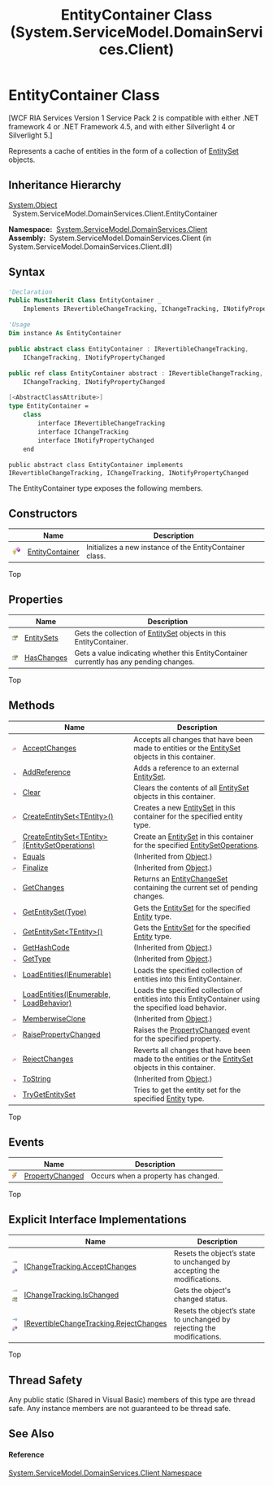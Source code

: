 ﻿---
title: EntityContainer Class (System.ServiceModel.DomainServices.Client)
TOCTitle: EntityContainer Class
ms:assetid: T:System.ServiceModel.DomainServices.Client.EntityContainer
ms:mtpsurl: https://msdn.microsoft.com/en-us/library/system.servicemodel.domainservices.client.entitycontainer(v=VS.91)
ms:contentKeyID: 28755334
ms.date: 01/27/2012
mtps_version: v=VS.91
f1_keywords:
- System.ServiceModel.DomainServices.Client.EntityContainer
dev_langs:
- CSharp
- JScript
- VB
- FSharp
- c++
api_location:
- System.ServiceModel.DomainServices.Client.dll
api_name:
- System.ServiceModel.DomainServices.Client.EntityContainer
api_type:
- Managed
topic_type:
- apiref
- kbSyntax
product_family_name: VS
ROBOTS: INDEX,FOLLOW
---

# EntityContainer Class

\[WCF RIA Services Version 1 Service Pack 2 is compatible with either .NET framework 4 or .NET Framework 4.5, and with either Silverlight 4 or Silverlight 5.\]

Represents a cache of entities in the form of a collection of [EntitySet](ff423164\(v=vs.91\).md) objects.

## Inheritance Hierarchy

[System.Object](https://msdn.microsoft.com/en-us/library/e5kfa45b)  
  System.ServiceModel.DomainServices.Client.EntityContainer  

**Namespace:**  [System.ServiceModel.DomainServices.Client](ff422479\(v=vs.91\).md)  
**Assembly:**  System.ServiceModel.DomainServices.Client (in System.ServiceModel.DomainServices.Client.dll)

## Syntax

``` vb
'Declaration
Public MustInherit Class EntityContainer _
    Implements IRevertibleChangeTracking, IChangeTracking, INotifyPropertyChanged
```

``` vb
'Usage
Dim instance As EntityContainer
```

``` csharp
public abstract class EntityContainer : IRevertibleChangeTracking, 
    IChangeTracking, INotifyPropertyChanged
```

``` c++
public ref class EntityContainer abstract : IRevertibleChangeTracking, 
    IChangeTracking, INotifyPropertyChanged
```

``` fsharp
[<AbstractClassAttribute>]
type EntityContainer =  
    class
        interface IRevertibleChangeTracking
        interface IChangeTracking
        interface INotifyPropertyChanged
    end
```

``` jscript
public abstract class EntityContainer implements IRevertibleChangeTracking, IChangeTracking, INotifyPropertyChanged
```

The EntityContainer type exposes the following members.

## Constructors

<table>
<thead>
<tr class="header">
<th> </th>
<th>Name</th>
<th>Description</th>
</tr>
</thead>
<tbody>
<tr class="odd">
<td><img src="images\Ff422600.protmethod(en-us,VS.91).gif" title="Protected method" alt="Protected method" /></td>
<td><a href="ff423121(v=vs.91).md">EntityContainer</a></td>
<td>Initializes a new instance of the EntityContainer class.</td>
</tr>
</tbody>
</table>

Top

## Properties

<table>
<thead>
<tr class="header">
<th> </th>
<th>Name</th>
<th>Description</th>
</tr>
</thead>
<tbody>
<tr class="odd">
<td><img src="images\Ff422600.pubproperty(en-us,VS.91).gif" title="Public property" alt="Public property" /></td>
<td><a href="ff422329(v=vs.91).md">EntitySets</a></td>
<td>Gets the collection of <a href="ff423164(v=vs.91).md">EntitySet</a> objects in this EntityContainer.</td>
</tr>
<tr class="even">
<td><img src="images\Ff422600.pubproperty(en-us,VS.91).gif" title="Public property" alt="Public property" /></td>
<td><a href="ff422956(v=vs.91).md">HasChanges</a></td>
<td>Gets a value indicating whether this EntityContainer currently has any pending changes.</td>
</tr>
</tbody>
</table>

Top

## Methods

<table>
<thead>
<tr class="header">
<th> </th>
<th>Name</th>
<th>Description</th>
</tr>
</thead>
<tbody>
<tr class="odd">
<td><img src="images\Ff422600.protmethod(en-us,VS.91).gif" title="Protected method" alt="Protected method" /></td>
<td><a href="ff422765(v=vs.91).md">AcceptChanges</a></td>
<td>Accepts all changes that have been made to entities or the <a href="ff423164(v=vs.91).md">EntitySet</a> objects in this container.</td>
</tr>
<tr class="even">
<td><img src="images\Ff423329.pubmethod(en-us,VS.91).gif" title="Public method" alt="Public method" /></td>
<td><a href="ff422916(v=vs.91).md">AddReference</a></td>
<td>Adds a reference to an external <a href="ff423164(v=vs.91).md">EntitySet</a>.</td>
</tr>
<tr class="odd">
<td><img src="images\Ff423329.pubmethod(en-us,VS.91).gif" title="Public method" alt="Public method" /></td>
<td><a href="ff422746(v=vs.91).md">Clear</a></td>
<td>Clears the contents of all <a href="ff423164(v=vs.91).md">EntitySet</a> objects in this container.</td>
</tr>
<tr class="even">
<td><img src="images\Ff422600.protmethod(en-us,VS.91).gif" title="Protected method" alt="Protected method" /></td>
<td><a href="ff422992(v=vs.91).md">CreateEntitySet&lt;TEntity&gt;()</a></td>
<td>Creates a new <a href="ff423164(v=vs.91).md">EntitySet</a> in this container for the specified entity type.</td>
</tr>
<tr class="odd">
<td><img src="images\Ff422600.protmethod(en-us,VS.91).gif" title="Protected method" alt="Protected method" /></td>
<td><a href="ff423150(v=vs.91).md">CreateEntitySet&lt;TEntity&gt;(EntitySetOperations)</a></td>
<td>Create an <a href="ff423164(v=vs.91).md">EntitySet</a> in this container for the specified <a href="ff422730(v=vs.91).md">EntitySetOperations</a>.</td>
</tr>
<tr class="even">
<td><img src="images\Ff423329.pubmethod(en-us,VS.91).gif" title="Public method" alt="Public method" /></td>
<td><a href="https://docs.microsoft.com/en-us/dotnet/api/system.object.equals?redirectedfrom=MSDN#System_Object_Equals_System_Object_">Equals</a></td>
<td>(Inherited from <a href="https://msdn.microsoft.com/en-us/library/e5kfa45b">Object</a>.)</td>
</tr>
<tr class="odd">
<td><img src="images\Ff422600.protmethod(en-us,VS.91).gif" title="Protected method" alt="Protected method" /></td>
<td><a href="https://msdn.microsoft.com/en-us/library/4k87zsw7">Finalize</a></td>
<td>(Inherited from <a href="https://msdn.microsoft.com/en-us/library/e5kfa45b">Object</a>.)</td>
</tr>
<tr class="even">
<td><img src="images\Ff423329.pubmethod(en-us,VS.91).gif" title="Public method" alt="Public method" /></td>
<td><a href="ff423108(v=vs.91).md">GetChanges</a></td>
<td>Returns an <a href="ff422483(v=vs.91).md">EntityChangeSet</a> containing the current set of pending changes.</td>
</tr>
<tr class="odd">
<td><img src="images\Ff423329.pubmethod(en-us,VS.91).gif" title="Public method" alt="Public method" /></td>
<td><a href="ff423050(v=vs.91).md">GetEntitySet(Type)</a></td>
<td>Gets the <a href="ff423164(v=vs.91).md">EntitySet</a> for the specified <a href="ff422907(v=vs.91).md">Entity</a> type.</td>
</tr>
<tr class="even">
<td><img src="images\Ff423329.pubmethod(en-us,VS.91).gif" title="Public method" alt="Public method" /></td>
<td><a href="ff423304(v=vs.91).md">GetEntitySet&lt;TEntity&gt;()</a></td>
<td>Gets the <a href="ff423164(v=vs.91).md">EntitySet</a> for the specified <a href="ff422907(v=vs.91).md">Entity</a> type.</td>
</tr>
<tr class="odd">
<td><img src="images\Ff423329.pubmethod(en-us,VS.91).gif" title="Public method" alt="Public method" /></td>
<td><a href="https://msdn.microsoft.com/en-us/library/zdee4b3y">GetHashCode</a></td>
<td>(Inherited from <a href="https://msdn.microsoft.com/en-us/library/e5kfa45b">Object</a>.)</td>
</tr>
<tr class="even">
<td><img src="images\Ff423329.pubmethod(en-us,VS.91).gif" title="Public method" alt="Public method" /></td>
<td><a href="https://msdn.microsoft.com/en-us/library/dfwy45w9">GetType</a></td>
<td>(Inherited from <a href="https://msdn.microsoft.com/en-us/library/e5kfa45b">Object</a>.)</td>
</tr>
<tr class="odd">
<td><img src="images\Ff423329.pubmethod(en-us,VS.91).gif" title="Public method" alt="Public method" /></td>
<td><a href="ff422996(v=vs.91).md">LoadEntities(IEnumerable)</a></td>
<td>Loads the specified collection of entities into this EntityContainer.</td>
</tr>
<tr class="even">
<td><img src="images\Ff423329.pubmethod(en-us,VS.91).gif" title="Public method" alt="Public method" /></td>
<td><a href="ff422993(v=vs.91).md">LoadEntities(IEnumerable, LoadBehavior)</a></td>
<td>Loads the specified collection of entities into this EntityContainer using the specified load behavior.</td>
</tr>
<tr class="odd">
<td><img src="images\Ff422600.protmethod(en-us,VS.91).gif" title="Protected method" alt="Protected method" /></td>
<td><a href="https://msdn.microsoft.com/en-us/library/57ctke0a">MemberwiseClone</a></td>
<td>(Inherited from <a href="https://msdn.microsoft.com/en-us/library/e5kfa45b">Object</a>.)</td>
</tr>
<tr class="even">
<td><img src="images\Ff422600.protmethod(en-us,VS.91).gif" title="Protected method" alt="Protected method" /></td>
<td><a href="ff422515(v=vs.91).md">RaisePropertyChanged</a></td>
<td>Raises the <a href="ff423388(v=vs.91).md">PropertyChanged</a> event for the specified property.</td>
</tr>
<tr class="odd">
<td><img src="images\Ff422600.protmethod(en-us,VS.91).gif" title="Protected method" alt="Protected method" /></td>
<td><a href="ff423377(v=vs.91).md">RejectChanges</a></td>
<td>Reverts all changes that have been made to the entities or the <a href="ff423164(v=vs.91).md">EntitySet</a> objects in this container.</td>
</tr>
<tr class="even">
<td><img src="images\Ff423329.pubmethod(en-us,VS.91).gif" title="Public method" alt="Public method" /></td>
<td><a href="https://msdn.microsoft.com/en-us/library/7bxwbwt2">ToString</a></td>
<td>(Inherited from <a href="https://msdn.microsoft.com/en-us/library/e5kfa45b">Object</a>.)</td>
</tr>
<tr class="odd">
<td><img src="images\Ff423329.pubmethod(en-us,VS.91).gif" title="Public method" alt="Public method" /></td>
<td><a href="ff423386(v=vs.91).md">TryGetEntitySet</a></td>
<td>Tries to get the entity set for the specified <a href="ff422907(v=vs.91).md">Entity</a> type.</td>
</tr>
</tbody>
</table>

Top

## Events

<table>
<thead>
<tr class="header">
<th> </th>
<th>Name</th>
<th>Description</th>
</tr>
</thead>
<tbody>
<tr class="odd">
<td><img src="images\Ff423227.pubevent(en-us,VS.91).gif" title="Public event" alt="Public event" /></td>
<td><a href="ff423388(v=vs.91).md">PropertyChanged</a></td>
<td>Occurs when a property has changed.</td>
</tr>
</tbody>
</table>

Top

## Explicit Interface Implementations

<table>
<thead>
<tr class="header">
<th> </th>
<th>Name</th>
<th>Description</th>
</tr>
</thead>
<tbody>
<tr class="odd">
<td><img src="images\Ff422600.pubinterface(en-us,VS.91).gif" title="Explicit interface implemetation" alt="Explicit interface implemetation" /><img src="images\Ff422600.privmethod(en-us,VS.91).gif" title="Private method" alt="Private method" /></td>
<td><a href="ff423172(v=vs.91).md">IChangeTracking.AcceptChanges</a></td>
<td>Resets the object’s state to unchanged by accepting the modifications.</td>
</tr>
<tr class="even">
<td><img src="images\Ff422600.pubinterface(en-us,VS.91).gif" title="Explicit interface implemetation" alt="Explicit interface implemetation" /><img src="images\Gg277298.privproperty(en-us,VS.91).gif" title="Private property" alt="Private property" /></td>
<td><a href="ff422399(v=vs.91).md">IChangeTracking.IsChanged</a></td>
<td>Gets the object's changed status.</td>
</tr>
<tr class="odd">
<td><img src="images\Ff422600.pubinterface(en-us,VS.91).gif" title="Explicit interface implemetation" alt="Explicit interface implemetation" /><img src="images\Ff422600.privmethod(en-us,VS.91).gif" title="Private method" alt="Private method" /></td>
<td><a href="ff423427(v=vs.91).md">IRevertibleChangeTracking.RejectChanges</a></td>
<td>Resets the object’s state to unchanged by rejecting the modifications.</td>
</tr>
</tbody>
</table>

Top

## Thread Safety

Any public static (Shared in Visual Basic) members of this type are thread safe. Any instance members are not guaranteed to be thread safe.

## See Also

#### Reference

[System.ServiceModel.DomainServices.Client Namespace](ff422479\(v=vs.91\).md)


